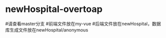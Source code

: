 # newHospital-overtoap
#请查看master分支
#前端文件放在my-vue
#后端文件放在newHospital，数据库生成文件放在newHospital/anonymous
